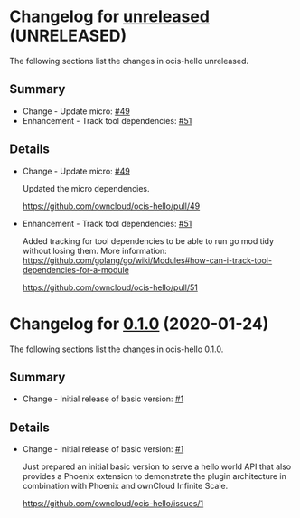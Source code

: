 # Changelog for [unreleased] (UNRELEASED)

The following sections list the changes in ocis-hello unreleased.

[unreleased]: https://github.com/owncloud/ocis-hello/compare/v0.1.0...master

## Summary

* Change - Update micro: [#49](https://github.com/owncloud/ocis-hello/pull/49)
* Enhancement - Track tool dependencies: [#51](https://github.com/owncloud/ocis-hello/pull/51)

## Details

* Change - Update micro: [#49](https://github.com/owncloud/ocis-hello/pull/49)

   Updated the micro dependencies.

   https://github.com/owncloud/ocis-hello/pull/49


* Enhancement - Track tool dependencies: [#51](https://github.com/owncloud/ocis-hello/pull/51)

   Added tracking for tool dependencies to be able to run go mod tidy without losing them. More
   information:
   https://github.com/golang/go/wiki/Modules#how-can-i-track-tool-dependencies-for-a-module

   https://github.com/owncloud/ocis-hello/pull/51

# Changelog for [0.1.0] (2020-01-24)

The following sections list the changes in ocis-hello 0.1.0.

[0.1.0]: https://github.com/owncloud/ocis-hello/compare/c43f3a33cb0b57d7e25ebc88c138d22e95f88cfe...v0.1.0

## Summary

* Change - Initial release of basic version: [#1](https://github.com/owncloud/ocis-hello/issues/1)

## Details

* Change - Initial release of basic version: [#1](https://github.com/owncloud/ocis-hello/issues/1)

   Just prepared an initial basic version to serve a hello world API that also provides a Phoenix
   extension to demonstrate the plugin architecture in combination with Phoenix and ownCloud
   Infinite Scale.

   https://github.com/owncloud/ocis-hello/issues/1

